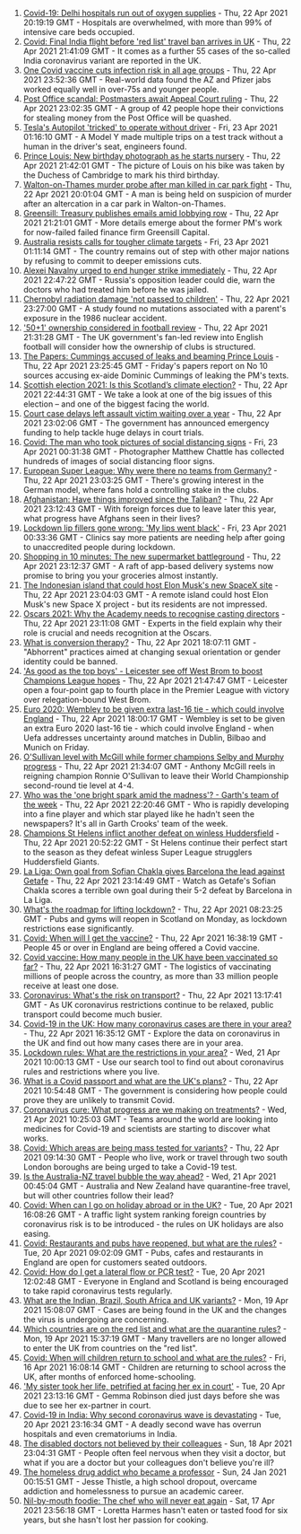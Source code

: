 1. [Covid-19: Delhi hospitals run out of oxygen supplies](https://www.bbc.co.uk/news/world-asia-india-56851265) - Thu, 22 Apr 2021 20:19:19 GMT - Hospitals are overwhelmed, with more than 99% of intensive care beds occupied.
2. [Covid: Final India flight before 'red list' travel ban arrives in UK](https://www.bbc.co.uk/news/uk-56848006) - Thu, 22 Apr 2021 21:41:09 GMT - It comes as a further 55 cases of the so-called India coronavirus variant are reported in the UK.
3. [One Covid vaccine cuts infection risk in all age groups](https://www.bbc.co.uk/news/health-56844220) - Thu, 22 Apr 2021 23:52:36 GMT - Real-world data found the AZ and Pfizer jabs worked equally well in over-75s and younger people.
4. [Post Office scandal: Postmasters await Appeal Court ruling](https://www.bbc.co.uk/news/business-56496207) - Thu, 22 Apr 2021 23:02:35 GMT - A group of 42 people hope their convictions for stealing money from the Post Office will be quashed.
5. [Tesla's Autopilot 'tricked' to operate without driver](https://www.bbc.co.uk/news/technology-56854417) - Fri, 23 Apr 2021 01:16:10 GMT - A Model Y made multiple trips on a test track without a human in the driver's seat, engineers found.
6. [Prince Louis: New birthday photograph as he starts nursery](https://www.bbc.co.uk/news/uk-56853207) - Thu, 22 Apr 2021 21:42:01 GMT - The picture of Louis on his bike was taken by the Duchess of Cambridge to mark his third birthday.
7. [Walton-on-Thames murder probe after man killed in car park fight](https://www.bbc.co.uk/news/uk-england-surrey-56846688) - Thu, 22 Apr 2021 20:01:04 GMT - A man is being held on suspicion of murder after an altercation in a car park in Walton-on-Thames.
8. [Greensill: Treasury publishes emails amid lobbying row](https://www.bbc.co.uk/news/uk-politics-56843359) - Thu, 22 Apr 2021 21:21:01 GMT - More details emerge about the former PM's work for now-failed failed finance firm Greensill Capital.
9. [Australia resists calls for tougher climate targets](https://www.bbc.co.uk/news/world-australia-56854558) - Fri, 23 Apr 2021 01:11:14 GMT - The country remains out of step with other major nations by refusing to commit to deeper emissions cuts.
10. [Alexei Navalny urged to end hunger strike immediately](https://www.bbc.co.uk/news/world-europe-56854267) - Thu, 22 Apr 2021 22:47:22 GMT - Russia's opposition leader could die, warn the doctors who had treated him before he was jailed.
11. [Chernobyl radiation damage 'not passed to children'](https://www.bbc.co.uk/news/science-environment-56846728) - Thu, 22 Apr 2021 23:27:00 GMT - A study found no mutations associated with a parent's exposure in the 1986 nuclear accident.
12. ['50+1' ownership considered in football review](https://www.bbc.co.uk/sport/football/56852632) - Thu, 22 Apr 2021 21:31:28 GMT - The UK government's fan-led review into English football will consider how the ownership of clubs is structured.
13. [The Papers: Cummings accused of leaks and beaming Prince Louis](https://www.bbc.co.uk/news/blogs-the-papers-56854427) - Thu, 22 Apr 2021 23:25:45 GMT - Friday's papers report on No 10 sources accusing ex-aide Dominic Cummings of leaking the PM's texts.
14. [Scottish election 2021: Is this Scotland’s climate election?](https://www.bbc.co.uk/news/uk-scotland-56848288) - Thu, 22 Apr 2021 22:44:31 GMT - We take a look at one of the big issues of this election – and one of the biggest facing the world.
15. [Court case delays left assault victim waiting over a year](https://www.bbc.co.uk/news/uk-56765175) - Thu, 22 Apr 2021 23:02:06 GMT - The government has announced emergency funding to help tackle huge delays in court trials.
16. [Covid: The man who took pictures of social distancing signs](https://www.bbc.co.uk/news/in-pictures-56675382) - Fri, 23 Apr 2021 00:31:38 GMT - Photographer Matthew Chattle has collected hundreds of images of social distancing floor signs.
17. [European Super League: Why were there no teams from Germany?](https://www.bbc.co.uk/news/world-europe-56845662) - Thu, 22 Apr 2021 23:03:25 GMT - There's growing interest in the German model, where fans hold a controlling stake in the clubs.
18. [Afghanistan: Have things improved since the Taliban?](https://www.bbc.co.uk/news/56779160) - Thu, 22 Apr 2021 23:12:43 GMT - With foreign forces due to leave later this year, what progress have Afghans seen in their lives?
19. [Lockdown lip fillers gone wrong: 'My lips went black'](https://www.bbc.co.uk/news/newsbeat-56845921) - Fri, 23 Apr 2021 00:33:36 GMT - Clinics say more patients are needing help after going to unaccredited people during lockdown.
20. [Shopping in 10 minutes: The new supermarket battleground](https://www.bbc.co.uk/news/business-56720044) - Thu, 22 Apr 2021 23:12:37 GMT - A raft of app-based delivery systems now promise to bring you your groceries almost instantly.
21. [The Indonesian island that could host Elon Musk's new SpaceX site](https://www.bbc.co.uk/news/world-asia-56797133) - Thu, 22 Apr 2021 23:04:03 GMT - A remote island could host Elon Musk's new Space X project - but its residents are not impressed.
22. [Oscars 2021: Why the Academy needs to recognise casting directors](https://www.bbc.co.uk/news/entertainment-arts-56813184) - Thu, 22 Apr 2021 23:11:08 GMT - Experts in the field explain why their role is crucial and needs recognition at the Oscars.
23. [What is conversion therapy?](https://www.bbc.co.uk/news/explainers-56496423) - Thu, 22 Apr 2021 18:07:11 GMT - "Abhorrent" practices aimed at changing sexual orientation or gender identity could be banned.
24. ['As good as the top boys' - Leicester see off West Brom to boost Champions League hopes](https://www.bbc.co.uk/sport/football/56754992) - Thu, 22 Apr 2021 21:47:47 GMT - Leicester open a four-point gap to fourth place in the Premier League with victory over relegation-bound West Brom.
25. [Euro 2020: Wembley to be given extra last-16 tie - which could involve England](https://www.bbc.co.uk/sport/football/56852135) - Thu, 22 Apr 2021 18:00:17 GMT - Wembley is set to be given an extra Euro 2020 last-16 tie - which could involve England - when Uefa addresses uncertainty around matches in Dublin, Bilbao and Munich on Friday.
26. [O'Sullivan level with McGill while former champions Selby and Murphy progress](https://www.bbc.co.uk/sport/snooker/56838605) - Thu, 22 Apr 2021 21:34:07 GMT - Anthony McGill reels in reigning champion Ronnie O'Sullivan to leave their World Championship second-round tie level at 4-4.
27. [Who was the 'one bright spark amid the madness'? - Garth's team of the week](https://www.bbc.co.uk/sport/football/56849170) - Thu, 22 Apr 2021 22:20:46 GMT - Who is rapidly developing into a fine player and which star played like he hadn't seen the newspapers? It's all in Garth Crooks' team of the week.
28. [Champions St Helens inflict another defeat on winless Huddersfield](https://www.bbc.co.uk/sport/rugby-league/56817188) - Thu, 22 Apr 2021 20:52:22 GMT - St Helens continue their perfect start to the season as they defeat winless Super League strugglers Huddersfield Giants.
29. [La Liga: Own goal from Sofian Chakla gives Barcelona the lead against Getafe](https://www.bbc.co.uk/sport/av/football/56854618) - Thu, 22 Apr 2021 23:14:49 GMT - Watch as Getafe's Sofian Chakla scores a terrible own goal during their 5-2 defeat by Barcelona in La Liga.
30. [What's the roadmap for lifting lockdown?](https://www.bbc.co.uk/news/explainers-52530518) - Thu, 22 Apr 2021 08:23:25 GMT - Pubs and gyms will reopen in Scotland on Monday, as lockdown restrictions ease significantly.
31. [Covid: When will I get the vaccine?](https://www.bbc.co.uk/news/health-55045639) - Thu, 22 Apr 2021 16:38:19 GMT - People 45 or over in England are being offered a Covid vaccine.
32. [Covid vaccine: How many people in the UK have been vaccinated so far?](https://www.bbc.co.uk/news/health-55274833) - Thu, 22 Apr 2021 16:31:27 GMT - The logistics of vaccinating millions of people across the country, as more than 33 million people receive at least one dose.
33. [Coronavirus: What's the risk on transport?](https://www.bbc.co.uk/news/health-51736185) - Thu, 22 Apr 2021 13:17:41 GMT - As UK coronavirus restrictions continue to be relaxed, public transport could become much busier.
34. [Covid-19 in the UK: How many coronavirus cases are there in your area?](https://www.bbc.co.uk/news/uk-51768274) - Thu, 22 Apr 2021 16:35:12 GMT - Explore the data on coronavirus in the UK and find out how many cases there are in your area.
35. [Lockdown rules: What are the restrictions in your area?](https://www.bbc.co.uk/news/uk-54373904) - Wed, 21 Apr 2021 10:00:13 GMT - Use our search tool to find out about coronavirus rules and restrictions where you live.
36. [What is a Covid passport and what are the UK's plans?](https://www.bbc.co.uk/news/explainers-55718553) - Thu, 22 Apr 2021 10:54:48 GMT - The government is considering how people could prove they are unlikely to transmit Covid.
37. [Coronavirus cure: What progress are we making on treatments?](https://www.bbc.co.uk/news/health-52354520) - Wed, 21 Apr 2021 10:25:03 GMT - Teams around the world are looking into medicines for Covid-19 and scientists are starting to discover what works.
38. [Covid: Which areas are being mass tested for variants?](https://www.bbc.co.uk/news/explainers-54872039) - Thu, 22 Apr 2021 09:14:30 GMT - People who live, work or travel through two south London boroughs are being urged to take a Covid-19 test.
39. [Is the Australia-NZ travel bubble the way ahead?](https://www.bbc.co.uk/news/business-56796943) - Wed, 21 Apr 2021 00:45:04 GMT - Australia and New Zealand have quarantine-free travel, but will other countries follow their lead?
40. [Covid: When can I go on holiday abroad or in the UK?](https://www.bbc.co.uk/news/explainers-52646738) - Tue, 20 Apr 2021 16:08:26 GMT - A traffic light system ranking foreign countries by coronavirus risk is to be introduced - the rules on UK holidays are also easing.
41. [Covid: Restaurants and pubs have reopened, but what are the rules?](https://www.bbc.co.uk/news/business-52977388) - Tue, 20 Apr 2021 09:02:09 GMT - Pubs, cafes and restaurants in England are open for customers seated outdoors.
42. [Covid: How do I get a lateral flow or PCR test?](https://www.bbc.co.uk/news/health-51943612) - Tue, 20 Apr 2021 12:02:48 GMT - Everyone in England and Scotland is being encouraged to take rapid coronavirus tests regularly.
43. [What are the Indian, Brazil, South Africa and UK variants?](https://www.bbc.co.uk/news/health-55659820) - Mon, 19 Apr 2021 15:08:07 GMT - Cases are being found in the UK and the changes the virus is undergoing are concerning.
44. [Which countries are on the red list and what are the quarantine rules?](https://www.bbc.co.uk/news/explainers-52544307) - Mon, 19 Apr 2021 15:37:19 GMT - Many travellers are no longer allowed to enter the UK from countries on the "red list".
45. [Covid: When will children return to school and what are the rules?](https://www.bbc.co.uk/news/education-51643556) - Fri, 16 Apr 2021 16:08:14 GMT - Children are returning to school across the UK, after months of enforced home-schooling.
46. ['My sister took her life, petrified at facing her ex in court'](https://www.bbc.co.uk/news/uk-56539465) - Tue, 20 Apr 2021 23:13:16 GMT - Gemma Robinson died just days before she was due to see her ex-partner in court.
47. [Covid-19 in India: Why second coronavirus wave is devastating](https://www.bbc.co.uk/news/world-asia-india-56811315) - Tue, 20 Apr 2021 23:16:34 GMT - A deadly second wave has overrun hospitals and even crematoriums in India.
48. [The disabled doctors not believed by their colleagues](https://www.bbc.co.uk/news/disability-56244376) - Sun, 18 Apr 2021 23:04:31 GMT - People often feel nervous when they visit a doctor, but what if you are a doctor but your colleagues don't believe you're ill?
49. [The homeless drug addict who became a professor](https://www.bbc.co.uk/news/stories-55559382) - Sun, 24 Jan 2021 00:15:51 GMT - Jesse Thistle, a high school dropout, overcame addiction and homelessness to pursue an academic career.
50. [Nil-by-mouth foodie: The chef who will never eat again](https://www.bbc.co.uk/news/stories-56688582) - Sat, 17 Apr 2021 23:56:18 GMT - Loretta Harmes hasn't eaten or tasted food for six years, but she hasn't lost her passion for cooking.
